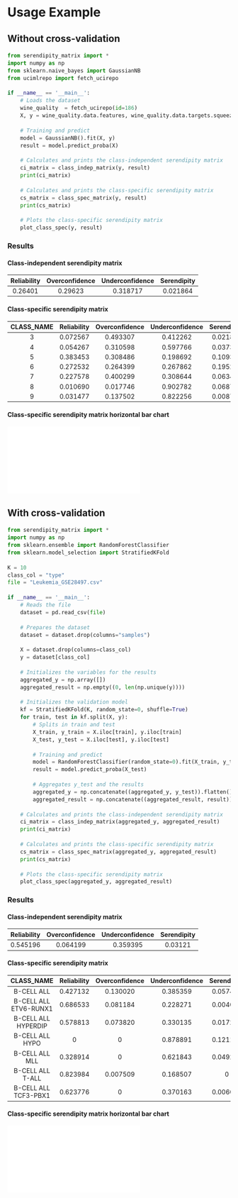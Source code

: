 # Usage Example

## Without cross-validation

```python
from serendipity_matrix import *
import numpy as np
from sklearn.naive_bayes import GaussianNB
from ucimlrepo import fetch_ucirepo 

if __name__ == '__main__':
    # Loads the dataset
    wine_quality  = fetch_ucirepo(id=186) 
    X, y = wine_quality.data.features, wine_quality.data.targets.squeeze()

    # Training and predict
    model = GaussianNB().fit(X, y)
    result = model.predict_proba(X)

    # Calculates and prints the class-independent serendipity matrix
    ci_matrix = class_indep_matrix(y, result)
    print(ci_matrix)

    # Calculates and prints the class-specific serendipity matrix
    cs_matrix = class_spec_matrix(y, result)
    print(cs_matrix)

    # Plots the class-specific serendipity matrix
    plot_class_spec(y, result)
```

### Results

#### Class-independent serendipity matrix

|Reliability|Overconfidence|Underconfidence|Serendipity|
|:---------:|:------------:|:-------------:|:---------:|
|  0.26401  |    0.29623   |    0.318717   |  0.021864 |

#### Class-specific serendipity matrix

|CLASS_NAME|Reliability|Overconfidence|Underconfidence|Serendipity|
|:--------:|:---------:|:------------:|:-------------:|:---------:|
|    3     |  0.072567 |  0.493307    |    0.412262   |  0.021864 |
|    4     |  0.054267 |  0.310598    |    0.597766   |  0.037369 |
|    5     |  0.383453 |  0.308486    |    0.198692   |  0.109368 |
|    6     |  0.272532 |  0.264399    |    0.267862   |  0.195207 |
|    7     |  0.227578 |  0.400299    |    0.308644   |  0.063479 |
|    8     |  0.010690 |  0.017746    |    0.902782   |  0.068782 |
|    9     |  0.031477 |  0.137502    |    0.822256   |  0.008765 |

#### Class-specific serendipity matrix horizontal bar chart

![Class-specific serendipity matrix](res/wine.pdf)

## With cross-validation

```python
from serendipity_matrix import *
import numpy as np
from sklearn.ensemble import RandomForestClassifier
from sklearn.model_selection import StratifiedKFold

K = 10
class_col = "type" 
file = "Leukemia_GSE28497.csv"

if __name__ == '__main__':
    # Reads the file
    dataset = pd.read_csv(file)

    # Prepares the dataset
    dataset = dataset.drop(columns="samples")
    
    X = dataset.drop(columns=class_col)
    y = dataset[class_col]

    # Initializes the variables for the results
    aggregated_y = np.array([])
    aggregated_result = np.empty((0, len(np.unique(y))))

    # Initializes the validation model
    kf = StratifiedKFold(K, random_state=0, shuffle=True)
    for train, test in kf.split(X, y):
        # Splits in train and test
        X_train, y_train = X.iloc[train], y.iloc[train]
        X_test, y_test = X.iloc[test], y.iloc[test]

        # Training and predict
        model = RandomForestClassifier(random_state=0).fit(X_train, y_train)
        result = model.predict_proba(X_test)

        # Aggregates y_test and the results
        aggregated_y = np.concatenate((aggregated_y, y_test)).flatten()
        aggregated_result = np.concatenate((aggregated_result, result))
    
    # Calculates and prints the class-independent serendipity matrix
    ci_matrix = class_indep_matrix(aggregated_y, aggregated_result)
    print(ci_matrix)
    
    # Calculates and prints the class-specific serendipity matrix
    cs_matrix = class_spec_matrix(aggregated_y, aggregated_result)
    print(cs_matrix)

    # Plots the class-specific serendipity matrix
    plot_class_spec(aggregated_y, aggregated_result)
```

### Results

#### Class-independent serendipity matrix

|Reliability|Overconfidence|Underconfidence|Serendipity|
|:---------:|:------------:|:-------------:|:---------:|
|  0.545196 |    0.064199  |    0.359395   |  0.03121  |

#### Class-specific serendipity matrix

|     CLASS_NAME      |Reliability|Overconfidence|Underconfidence|Serendipity|
|:-------------------:|:---------:|:------------:|:-------------:|:---------:|
|     B-CELL ALL      |  0.427132 |  0.130020    |    0.385359   |  0.057488 |
|B-CELL ALL ETV6-RUNX1|  0.686533 |  0.081184    |    0.228271   |  0.004011 |
| B-CELL ALL HYPERDIP |  0.578813 |  0.073820    |    0.330135   |  0.017231 |
|   B-CELL ALL HYPO   |      0    |      0       |    0.878891   |  0.121109 |
|    B-CELL ALL MLL   |  0.328914 |      0       |    0.621843   |  0.049242 |
|   B-CELL ALL T-ALL  |  0.823984 |  0.007509    |    0.168507   |     0     |
| B-CELL ALL TCF3-PBX1|  0.623776 |      0       |    0.370163   |  0.006061 |

#### Class-specific serendipity matrix horizontal bar chart

![Class-specific serendipity matrix](res/leukemia.pdf)
